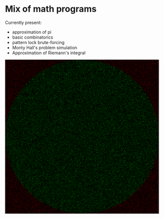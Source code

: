 # Mix of math programs

Currently present:
- approximation of pi
- basic combinatorics
- pattern lock brute-forcing
- Monty Hall's problem simulation
- Approximation of Riemann's integral

![Pi visualisation](https://github.com/ejdam87/math-misc/blob/master/pics/pi.png)